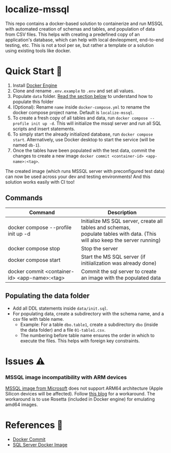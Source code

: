 # localize-mssql
This repo contains a docker-based solution to containerize and run MSSQL with automated creation of schemas and tables, and population of data from CSV files. This helps with creating a predefined copy of an application's database, which can help with local devleopment, end-to-end testing, etc. This is not a tool per se, but rather a template or a solution using existing tools like docker.
 
# Quick Start 🚀
1. Install [Docker Engine](https://docs.docker.com/engine/install/)
2. Clone and rename `.env.example` to `.env` and set all values.
3. Populate `data` folder. [Read the section below](#populating-the-data-folder) to understand how to populate this folder
4. (Optional): Rename `name` inside `docker-compose.yml` to rename the docker compose project name. Default is `localize-mssql`.
5. To create a fresh copy of all tables and data, run `docker compose --profile init up -d`. This will initialize the mssql server and run all SQL scripts and insert statements.
6. To simply start the already initialized database, run `docker compose start`. Alternatively, use Docker desktop to start the service (will be named `db-1`).
7. Once the tables have been populated with the test data, commit the changes to create a new image `docker commit <container-id> <app-name>:<tag>`.

The created image (which runs MSSQL server with preconfigured test data) can now be used across your dev and testing environments! And this solution works easily with CI too! 

## Commands
| Command | Description |
| --- | --- |
| docker compose --profile init up -d | Initialize MS SQL server, create all tables and schemas, <br/> populate tables with data. (This will also keep the server running) |
| docker compose stop | Stop the server |
| docker compose start | Start the MS SQL server (if initiialization was already done) |
| docker commit \<container-id> \<app-name>:\<tag> | Commit the sql server to create an image with the populated data |

## Populating the data folder
- Add all DDL statements inside `data/init.sql`. 
- For populating data, create a subdirectory with the schema name, and a csv file with table name.
    - Example: For a table `dbo.table1`, create a subdirectory `dbo` (inside the data folder) and a file `01-table1.csv`.
    - The numbering before table name ensures the order in which to execute the files. This helps with foreign key constraints.

# Issues ⚠️
### MSSQL image incompatibility with ARM devices
[MSSQL image from Microsoft](https://hub.docker.com/_/microsoft-mssql-server) does not support ARM64 architecture (Apple Silicon devices will be affected). Follow [this blog](https://devblogs.microsoft.com/azure-sql/development-with-sql-in-containers-on-macos/) for a workaround. The workaround is to use Rosetta (included in Docker engine) for emulating amd64 images.


# References 📃
- [Docker Commit](https://docs.docker.com/engine/reference/commandline/commit/)
- [SQL Server Docker Image](https://learn.microsoft.com/en-us/sql/linux/quickstart-install-connect-docker?view=sql-server-ver16)
